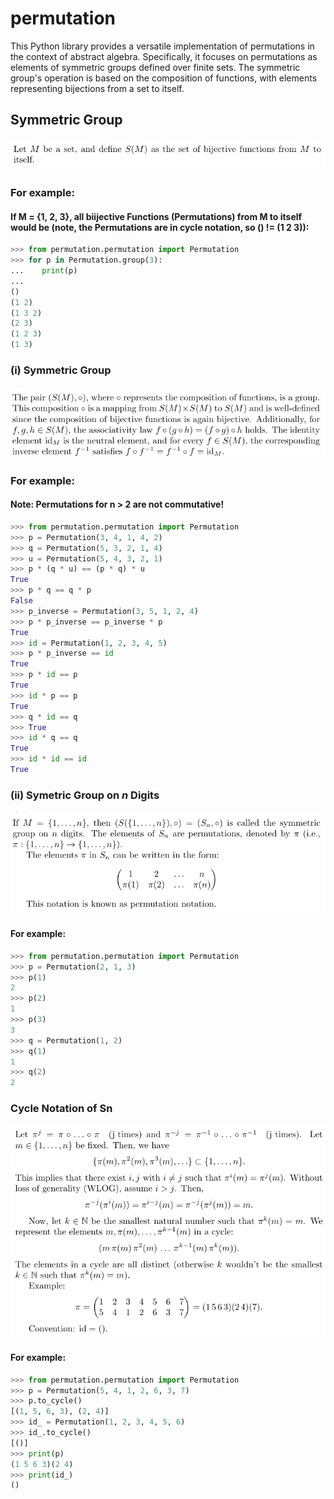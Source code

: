 # permutation
This Python library provides a versatile implementation of permutations in the context of abstract algebra. Specifically, it focuses on permutations as elements of symmetric groups defined over finite sets. The symmetric group's operation is based on the composition of functions, with elements representing bijections from a set to itself.

## Symmetric Group
<p float="left">
   <img src="./res/math1.png">
</p>

### For example:
#### If M = {1, 2, 3}, all biijective Functions (Permutations) from M to itself would be (note, the Permutations are in cycle notation, so () != (1 2 3)):

```python
>>> from permutation.permutation import Permutation
>>> for p in Permutation.group(3):
...    print(p)
...
()
(1 2)
(1 3 2)
(2 3)
(1 2 3)
(1 3)
```

### (i) Symmetric Group
<p float="left">
   <img src="./res/math2.png">
</p>

### For example:
#### Note: Permutations for n > 2 are not commutative!
```python
>>> from permutation.permutation import Permutation
>>> p = Permutation(3, 4, 1, 4, 2)
>>> q = Permutation(5, 3, 2, 1, 4)
>>> u = Permutation(5, 4, 3, 2, 1)
>>> p * (q * u) == (p * q) * u
True
>>> p * q == q * p
False
>>> p_inverse = Permutation(3, 5, 1, 2, 4)
>>> p * p_inverse == p_inverse * p
True
>>> id = Permutation(1, 2, 3, 4, 5)
>>> p * p_inverse == id
True
>>> p * id == p
True
>>> id * p == p
True
>>> q * id == q
>>> True
>>> id * q == q
True
>>> id * id == id
True
```

### (ii) Symetric Group on *n* Digits
<p float="left">
   <img src="./res/math3.png">
</p>

#### For example:

```python
>>> from permutation.permutation import Permutation
>>> p = Permutation(2, 1, 3)
>>> p(1) 
2
>>> p(2)
1
>>> p(3)
3
>>> q = Permutation(1, 2)
>>> q(1)
1
>>> q(2)
2
```

### Cycle Notation of Sn
<p float="left">
   <img src="./res/math4.png">
</p>

#### For example:

```python
>>> from permutation.permutation import Permutation
>>> p = Permutation(5, 4, 1, 2, 6, 3, 7)
>>> p.to_cycle()
[(1, 5, 6, 3), (2, 4)]
>>> id_ = Permutation(1, 2, 3, 4, 5, 6)
>>> id_.to_cycle()
[()]
>>> print(p)
(1 5 6 3)(2 4)
>>> print(id_)
()
```
